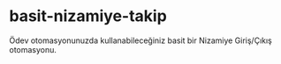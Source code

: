 # basit-nizamiye-takip
Ödev otomasyonunuzda kullanabileceğiniz basit bir Nizamiye Giriş/Çıkış otomasyonu.
